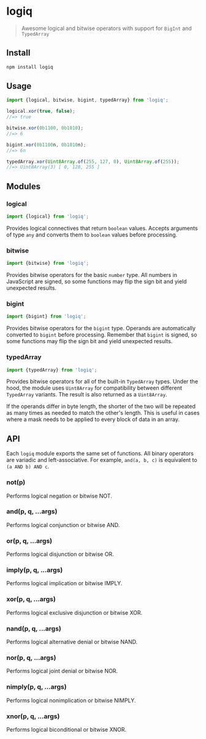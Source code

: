 # logiq

> Awesome logical and bitwise operators with support for `BigInt` and `TypedArray`

## Install

```sh
npm install logiq
```

## Usage

```js
import {logical, bitwise, bigint, typedArray} from 'logiq';

logical.xor(true, false);
//=> true

bitwise.xor(0b1100, 0b1010);
//=> 6

bigint.xor(0b1100n, 0b1010n);
//=> 6n

typedArray.xor(Uint8Array.of(255, 127, 0), Uint8Array.of(255));
//=> Uint8Array(3) [ 0, 128, 255 ]
```

## Modules

### logical

```js
import {logical} from 'logiq';
```

Provides logical connectives that return `boolean` values.
Accepts arguments of type `any` and converts them to `boolean` values before processing.

### bitwise

```js
import {bitwise} from 'logiq';
```

Provides bitwise operators for the basic `number` type. All numbers in JavaScript are signed, so some functions may flip the sign bit and yield unexpected results.

### bigint

```js
import {bigint} from 'logiq';
```

Provides bitwise operators for the `bigint` type. Operands are automatically converted to `bigint` before processing. Remember that `bigint` is signed, so some functions may flip the sign bit and yield unexpected results.

### typedArray

```js
import {typedArray} from 'logiq';
```

Provides bitwise operators for all of the built-in `TypedArray` types. Under the hood, the module uses `Uint8Array` for compatibility between different `TypedArray` variants. The result is also returned as a `Uint8Array`.

If the operands differ in byte length, the shorter of the two will be repeated as many times as needed to match the other's length. This is useful in cases where a mask needs to be applied to every block of data in an array.

## API

Each `logiq` module exports the same set of functions. All binary operators are variadic and left-associative. For example, `and(a, b, c)` is equivalent to `(a AND b) AND c`.

### not(p)

Performs logical negation or bitwise NOT.

### and(p, q, ...args)

Performs logical conjunction or bitwise AND.

### or(p, q, ...args)

Performs logical disjunction or bitwise OR.

### imply(p, q, ...args)

Performs logical implication or bitwise IMPLY.

### xor(p, q, ...args)

Performs logical exclusive disjunction or bitwise XOR.

### nand(p, q, ...args)

Performs logical alternative denial or bitwise NAND.

### nor(p, q, ...args)

Performs logical joint denial or bitwise NOR.

### nimply(p, q, ...args)

Performs logical nonimplication or bitwise NIMPLY.

### xnor(p, q, ...args)

Performs logical biconditional or bitwise XNOR.
